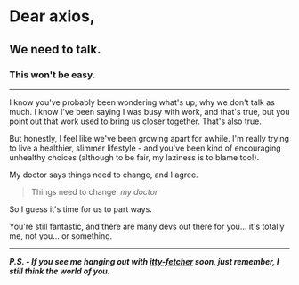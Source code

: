 # Dear axios,

## We need to talk.

### This won't be easy.

---

I know you've probably been wondering what's up; why we don't talk as much.  I know I've been saying I was busy with work, and that's true, but you point out that work used to bring us closer together.  That's also true.

But honestly, I feel like we've been growing apart for awhile.  I'm really trying to live a healthier, slimmer lifestyle - and you've been kind of encouraging unhealthy choices (although to be fair, my laziness is to blame too!).

My doctor says things need to change, and I agree.

> Things need to change. <cite>my doctor</cite>

So I guess it's time for us to part ways.

You're still fantastic, and there are many devs out there for you... it's totally me, not you... or something.

---

_**P.S. - If you see me hanging out with [itty-fetcher](https://www.npmjs.com/package/itty-fetcher) soon, just remember, I still think the world of you.**_

